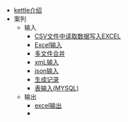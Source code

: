 

* [kettle介绍](docs/introudce.md)
* 案列
  * 输入
    * [CSV文件中读取数据写入EXCEL](docs/csv_to_excel.md)
    * [Excel输入](docs/excel_input.md)
    * [多文件合并](docs/multi_file_merge.md)
    * [xmL输入](docs/getdata_from_xml.md)
    * [json输入](docs/getdata_from_json.md)
    * [生成记录](docs/gen_data.md)
    * [表输入(MYSQL)](docs/table.md)
  * 输出 
    * [excel输出](docs/excel_output.md)
    * 